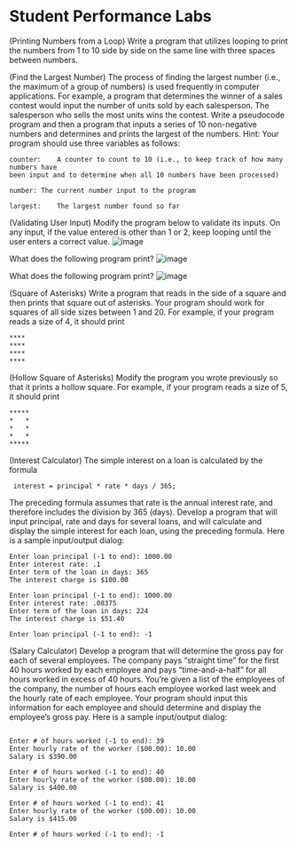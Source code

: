 
# Student Performance Labs

(Printing Numbers from a Loop) Write a program that utilizes looping to print the numbers from 1 to 10 side by side
on the same line with three spaces between numbers.

 (Find the Largest Number) The process of finding the largest number (i.e., the maximum of a group of numbers)
 is used frequently in computer applications. For example, a program that determines the winner of a sales 
 contest would input the number of units sold by each salesperson. The salesperson who sells the most units 
 wins the contest. Write a pseudocode program and then a program that inputs a series of 10 non-negative numbers
 and determines and prints the largest of the numbers. Hint: Your program should use three variables as follows:

```
counter:	A counter to count to 10 (i.e., to keep track of how many numbers have
been input and to determine when all 10 numbers have been processed)

number:	The current number input to the program

largest:	The largest number found so far
```
(Validating User Input) Modify the program below to validate its inputs. On any input, 
if the value entered is other than 1 or 2, keep looping until the user enters a correct value.
![image](https://user-images.githubusercontent.com/47218880/66232198-e78cb600-e6ad-11e9-88e5-b1f63b1c5e97.png)

What does the following program print?
![image](https://user-images.githubusercontent.com/47218880/66232210-f3787800-e6ad-11e9-802e-37420c8f21b3.png)

What does the following program print?
![image](https://user-images.githubusercontent.com/47218880/66232223-fd01e000-e6ad-11e9-96a9-4c55003a7440.png)

(Square of Asterisks) Write a program that reads in the side of a square and then 
prints that square out of asterisks. Your program should work for squares of all side
sizes between 1 and 20. For example, if your program reads a size of 4, it should print

```
****
****
****
****
```
(Hollow Square of Asterisks) Modify the program you wrote previously so that
it prints a hollow square. For example, if your program reads a size of 5, it should print

```
*****
*   *
*   *
*   *
*****
```

(Interest Calculator) The simple interest on a loan is calculated by the formula
```
 interest = principal * rate * days / 365;
```
The preceding formula assumes that rate is the annual interest rate, and therefore 
includes the division by 365 (days). Develop a program that will input principal, 
rate and days for several loans, and will calculate and display the simple interest for each loan, 
using the preceding formula. Here is a sample input/output dialog:


```
Enter loan principal (-1 to end): 1000.00
Enter interest rate: .1
Enter term of the loan in days: 365
The interest charge is $100.00

Enter loan principal (-1 to end): 1000.00
Enter interest rate: .08375
Enter term of the loan in days: 224
The interest charge is $51.40

Enter loan principal (-1 to end): -1

```

(Salary Calculator) Develop a program that will determine the gross pay for each of
several employees. The company pays “straight time” for the first 40 hours worked by 
each employee and pays “time-and-a-half” for all hours worked in excess of 40 hours. 
You’re given a list of the employees of the company, the number of hours each employee 
worked last week and the hourly rate of each employee. Your program should input this 
information for each employee and should determine and display the employee’s gross pay. 
Here is a sample input/output dialog:

```

Enter # of hours worked (-1 to end): 39
Enter hourly rate of the worker ($00.00): 10.00
Salary is $390.00

Enter # of hours worked (-1 to end): 40
Enter hourly rate of the worker ($00.00): 10.00
Salary is $400.00

Enter # of hours worked (-1 to end): 41
Enter hourly rate of the worker ($00.00): 10.00
Salary is $415.00

Enter # of hours worked (-1 to end): -1

```




